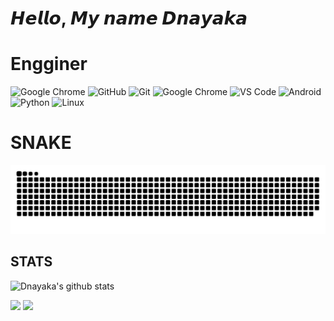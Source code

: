 # 𝙃𝙚𝙡𝙡𝙤, 𝙈𝙮 𝙣𝙖𝙢𝙚 𝘿𝙣𝙖𝙮𝙖𝙠𝙖

# Engginer
![Google Chrome](https://img.shields.io/badge/Chrome-black?style=flat-square&logo=google-chrome)
![GitHub](https://img.shields.io/badge/-GitHub-181717?style=flat-square&logo=github)
![Git](https://img.shields.io/badge/-Git-black?style=flat-square&logo=git)
![Google Chrome](https://img.shields.io/badge/Chrome-black?style=flat-square&logo=google-chrome)
![VS Code](https://img.shields.io/badge/-VS%20Code-007ACC?style=flat-square&logo=visual-studio-code)
![Android](https://img.shields.io/badge/Android-05150C?style=flat-square&logo=android)
![Python](https://img.shields.io/badge/-Python-black?style=flat-square&logo=Python)
![Linux](https://img.shields.io/badge/Linux-black?style=flat-square&logo=linux)

# SNAKE
<picture>
  <source
    media="(prefers-color-scheme: dark)"
    srcset="https://raw.githubusercontent.com/platane/snk/output/github-contribution-grid-snake-dark.svg"
  />
  <source
    media="(prefers-color-scheme: light)"
    srcset="https://raw.githubusercontent.com/platane/snk/output/github-contribution-grid-snake.svg"
  />
  <img
    alt="github contribution grid snake animation"
    src="https://raw.githubusercontent.com/platane/snk/output/github-contribution-grid-snake.svg"
  />
</picture>


## STATS
![Dnayaka's github stats](https://github-readme-stats.vercel.app/api?username=Dnayaka&show_icons=true&theme=dracula)

<img src="https://github-readme-stats.vercel.app/api/top-langs/?username=Dnayaka&layout=compact&count_private=true&theme=gruvbox" />
<img src="https://github-readme-stats.vercel.app/api/wakatime?username=Dnayaka&theme=gruvbox" />  
